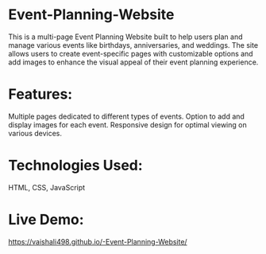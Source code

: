 # Event-Planning-Website
This is a multi-page Event Planning Website built to help users plan and manage various events like birthdays, anniversaries, and weddings.
The site allows users to create event-specific pages with customizable options and add images to enhance the visual appeal of their event planning experience.

# Features:
Multiple pages dedicated to different types of events.
Option to add and display images for each event.
Responsive design for optimal viewing on various devices.
# Technologies Used:
HTML, CSS, JavaScript

# Live Demo:
https://vaishali498.github.io/-Event-Planning-Website/
